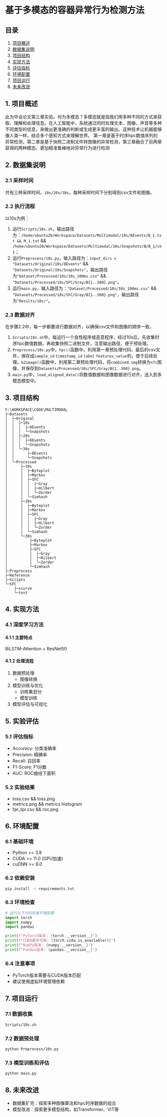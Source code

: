 # 基于多模态的容器异常行为检测方法

## 目录
1. [项目概述](#1-项目概述)
2. [数据集说明](#2-数据集说明)
3. [项目结构](#3-项目结构)
4. [实现方法](#4-实现方法)
5. [评估指标](#5-评估指标)
6. [环境配置](#6-环境配置)
7. [项目运行](#7-项目运行)
8. [未来改进](#8-未来改进)

## 1. 项目概述
此为毕设论文第三章实验。何为多模态？多模态就是指我们用多种不同的方式来获取、理解和处理信息。在人工智能中，系统通过同时处理文本、图像、声音等多种不同类型的信息，来做出更准确的判断或生成更丰富的输出。这种技术让机器能够像人类一样，结合多个感知方式来理解世界。
第一章是基于时序hpc数值序列的异常检测，第二章是基于快照二进制文件转图像的异常检测，第三章融合了前两章获得的两种模态，更加精准鲁棒地对异常行为进行检测

## 2. 数据集说明
   
### 2.1 采样时间
共有三种采样时间，`10s/20s/30s`，每种采样时间下分别得到csv文件和图像。

### 2.2 执行流程
以10s为例：
1. 运行`Scripts/10s.sh`，输出路径为：`/home/ubuntu20/Workspace/Datasets/Multimodal/10s/8Events/B_1.txt && M_1.txt` && `/home/ubuntu20/Workspace/Datasets/Multimodal/10s/Snapshots/B/B_1/ck1`；
2. 运行`Preprocess/10s.py`，输入路径为：`input_dirs = "Datasets/Original/10s/8Events"` && `"Datasets/Original/10s/Snapshots"`，输出路径为`"Dataset/Processed/10s/10s_100ms.csv"` && `"Datasets/Processed/10s/SFC/Gray/B{1..500}.png"`。
3. 运行`main.py`，输入路径为：`"Dataset/Processed/10s/10s_100ms.csv"` && `"Datasets/Processed/10s/SFC/Gray/B{1..500}.png"`，输出路径为`"Results/10s/"`。

### 2.3 数据对齐
在步骤2.2中，每一步都要进行数据对齐，以确保csv文件和图像的顺序一致。
1. `Scripts/10s.sh`中，每运行一个良性程序或恶意程序，经过10s后，先收集时序hpc数值数据，再收集快照二进制文件，注意输出路径，便于预处理。
2. `Preprocess/10s.py`中，`hpc()`函数中，利用第一章预处理代码，最后的csv文件，保存成`sample_id` `timestamp_id` `label` `features_value`列，便于后续处理。`b2image()`函数中，利用第二章预处理代码，将`combined.img`转换为`sfc`图像，并保存到`Datasets/Processed/10s/SFC/Gray/B{1..500}.png`。
3. `main.py`中，`load_aligned_data()`将数值数据和图像数据进行对齐，送入到多模态模型中。

## 3. 项目结构
```
F:\WORKSPACE\CODE\MULTIMODAL
├─Datasets
│  ├─Original
│  │  ├─10s
│  │  │  ├─8Events
│  │  │  └─Snapshots
│  │  ├─20s
│  │  │  ├─8Events
│  │  │  └─Snapshots
│  │  └─30s
│  │      ├─8Events
│  │      └─Snapshots
│  └─Processed
│      ├─10s
│      │  ├─Byteplot
│      │  ├─Markov
│      │  ├─SFC
│      │  │  ├─Gray
│      │  │  ├─Hilbert
│      │  │  └─Zorder
│      │  └─Simhash
│      ├─20s
│      │  ├─Byteplot
│      │  ├─Markov
│      │  ├─SFC
│      │  │  ├─Gray
│      │  │  ├─Hilbert
│      │  │  └─Zorder
│      │  └─Simhash
│      └─30s
│          ├─Byteplot
│          ├─Markov
│          ├─SFC
│          │  ├─Gray
│          │  ├─Hilbert
│          │  └─Zorder
│          └─Simhash
├─Preprocess
├─Reference
├─Scripts
└─SFC
    ├─scurve
    └─test
```

## 4. 实现方法

### 4.1 深度学习方法

#### 4.1.1 主要特点
BiLSTM-Attention + ResNet50

#### 4.1.2 处理流程
1. 数据预处理
   - 图像转换
2. 模型训练与优化
   - 训练集划分
   - 模型训练
3. 模型评估与可视化


## 5. 实验评估

### 5.1 评估指标
- Accuracy: 分类准确率
- Precision: 精确率
- Recall: 召回率
- F1-Score: F1分数
- AUC: ROC曲线下面积

### 5.2 实验结果

- loss.csv && loss.png
- metrics.png && metrics histogram
- fpr_tpr.csv && roc.png

## 6. 环境配置

### 6.1 基础环境
- Python >= 3.8
- CUDA >= 11.0 (GPU加速)
- cuDNN >= 8.0

### 6.2 依赖安装

```bash
pip install -r requirements.txt
```

### 6.3 环境检查

```python
# 运行以下代码检查环境配置
import torch
import numpy
import pandas

print(f"PyTorch版本: {torch.__version__}")
print(f"CUDA是否可用: {torch.cuda.is_available()}")
print(f"NumPy版本: {numpy.__version__}")
print(f"Pandas版本: {pandas.__version__}")
```

### 6.4 注意事项
- PyTorch版本需要与CUDA版本匹配
- 建议使用虚拟环境管理依赖

## 7. 项目运行

### 7.1 数据收集
```bash
Scripts/10s.sh
```

### 7.2 数据预处理
```bash
python Preprocess/10s.py
```

### 7.3 模型训练和评估
```bash
python main.py
```

## 8. 未来改进
- 数据集扩充：探索多种图像算法和hpc时序数据的组合
- 模型改进：探索更多模型结构，如Transformer、ViT等
